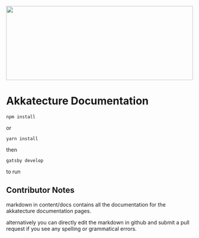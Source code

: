 <a href="https://akkatecture.net/"><img src="https://raw.githubusercontent.com/Lutando/Akkatecture/master/logo.svg?sanitize=true" width="100%" height="200"></a>

# Akkatecture Documentation

```
npm install 
```
or
```
yarn install
```

then
```
gatsby develop
````

to run

## Contributor Notes
markdown in content/docs contains all the documentation for the akkatecture documentation pages.

alternatively you can directly edit the markdown in github and submit a pull request if you see any spelling or grammatical errors.